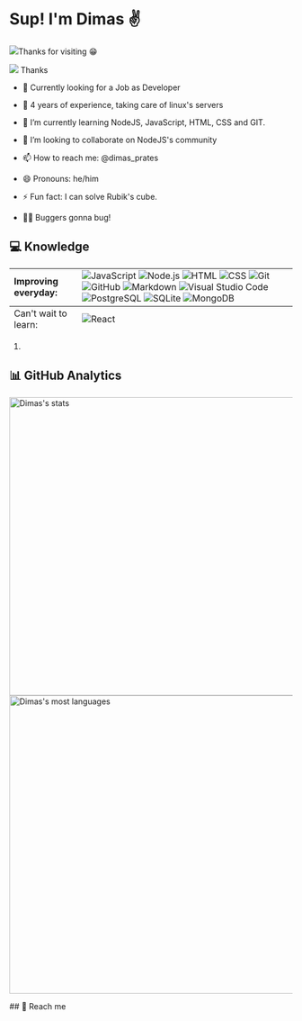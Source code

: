 <!-- ### Hi there 👋 -->
<h1 align="left">Sup! I'm Dimas &#9996;</h1>
<p align="left"> <img src="https://komarev.com/ghpvc/?username=dimas-prates&style=flat-square"/>Thanks for visiting &#128513;</p>

![](https://komarev.com/ghpvc/?username=dimas-prates&label=PROFILE+VIEWS) Thanks

- &#128084; Currently looking for a Job as Developer

- &#128170; 4 years of experience, taking care of linux's servers

- 🌱 I’m currently learning NodeJS, JavaScript, HTML, CSS and GIT.

- 👯 I’m looking to collaborate on NodeJS's community

- 📫 How to reach me: @dimas_prates

- 😄 Pronouns: he/him

- ⚡ Fun fact: I can solve Rubik's cube.

- 🧑‍💻 Buggers gonna bug!

## &#128187; Knowledge

<!-- ****![JavaScript](https://img.shields.io/badge/-JavaScript-05122A?style=flat&logo=javascript)&nbsp;
![Node.js](https://img.shields.io/badge/-Node.js-05122A?style=flat&logo=node.js)&nbsp; ![HTML](https://img.shields.io/badge/-HTML-05122A?style=flat&logo=HTML5)&nbsp; ![CSS](https://img.shields.io/badge/-CSS-05122A?style=flat&logo=CSS3&logoColor=1572B6)&nbsp; ![Git](https://img.shields.io/badge/-Git-05122A?style=flat&logo=git)&nbsp; ![GitHub](https://img.shields.io/badge/-GitHub-05122A?style=flat&logo=github)&nbsp; ![Markdown](https://img.shields.io/badge/-Markdown-05122A?style=flat&logo=markdown)&nbsp; ![Visual Studio Code](https://img.shields.io/badge/-Visual%20Studio%20Code-05122A?style=flat&logo=visual-studio-code&logoColor=007ACC)&nbsp; ![PostgreSQL](https://img.shields.io/badge/-PostgreSQL-05122A?style=flat&logo=postgresql)&nbsp; ![SQLite](https://img.shields.io/badge/-SQLite-05122A?style=flat&logo=sqlite)&nbsp;

****![![React](https://img.shields.io/badge/-React-05122A?style=flat&logo=react)&nbsp; -->

<table>
    <tbody>
        <tr>
            <td>
                <strong>Improving everyday:</strong>
            </td>
            <td>
                <img src="https://img.shields.io/badge/-JavaScript-05122A?style=flat&logo=javascript" alt="JavaScript"/>
                <img src="https://img.shields.io/badge/-Node.js-05122A?style=flat&logo=node.js" alt="Node.js"/>
                <img src="https://img.shields.io/badge/-HTML-05122A?style=flat&logo=HTML5" alt="HTML"/>
                <img src="https://img.shields.io/badge/-CSS-05122A?style=flat&logo=CSS3&logoColor=1572B6" alt="CSS"/>
                <img src="https://img.shields.io/badge/-Git-05122A?style=flat&logo=git" alt="Git"/>
                <img src="https://img.shields.io/badge/-GitHub-05122A?style=flat&logo=github" alt="GitHub"/>
                <img src="https://img.shields.io/badge/-Markdown-05122A?style=flat&logo=markdown" alt="Markdown"/>
                <img src="https://img.shields.io/badge/-Visual%20Studio%20Code-05122A?style=flat&logo=visual-studio-code&logoColor=007ACC" alt="Visual Studio Code"/>
                <img src="https://img.shields.io/badge/-PostgreSQL-05122A?style=flat&logo=postgresql" alt="PostgreSQL"/>
                <img src="https://img.shields.io/badge/-SQLite-05122A?style=flat&logo=sqlite" alt="SQLite"/>
                <img src="https://img.shields.io/badge/-MongoDB-05122A?style=flat&logo=sqlite" alt="MongoDB"/>
            </td>
        </tr>
    </tbody>
    <tfoot>
         <tr>
            <td>
                Can't wait to learn:
            </td>
            <td>
                <img src="https://img.shields.io/badge/-React-05122A?style=flat&logo=react" alt="React"/>
            </td>
        </tr>
    </tfoot>

</table>
    <ol>
        <li>
        <img src="https://img.shields.io/badge/Heroku-430098?style=for-the-badge&logo=heroku&logoColor=white
    https://img.shields.io/badge/Amazon_AWS-232F3E?style=for-the-badge&logo=amazon-aws&logoColor=white" alt="" />
    <img src="https://img.shields.io/badge/HTML5-E34F26?style=for-the-badge&logo=html5&logoColor=white" alt="" />
    <img src="https://img.shields.io/badge/CSS3-1572B6?style=for-the-badge&logo=css3&logoColor=white" alt="" />
    <img src="https://img.shields.io/badge/JavaScript-F7DF1E?style=for-the-badge&logo=javascript&logoColor=black" alt="" />
    <img src="https://img.shields.io/badge/Gmail-D14836?style=for-the-badge&logo=gmail&logoColor=white" alt="" />
    <img src="https://img.shields.io/badge/Discord-7289DA?style=for-the-badge&logo=discord&logoColor=white" alt="" />
    <img src="https://img.shields.io/badge/GitHub-100000?style=for-the-badge&logo=github&logoColor=white" alt="" />
    <img src="https://img.shields.io/badge/LinkedIn-0077B5?style=for-the-badge&logo=linkedin&logoColor=white" alt="" />
    <img src="https://img.shields.io/badge/Cent%20OS-262577?style=for-the-badge&logo=CentOS&logoColor=white" alt="" />
    <img src="https://img.shields.io/badge/Debian-A81D33?style=for-the-badge&logo=debian&logoColor=white" alt="" />
    <img src="https://img.shields.io/badge/Linux-FCC624?style=for-the-badge&logo=linux&logoColor=black" alt="" />
    <img src="https://img.shields.io/badge/Linux_Mint-87CF3E?style=for-the-badge&logo=linux-mint&logoColor=white" alt="" />
    <img src="https://img.shields.io/badge/Red%20Hat-EE0000?style=for-the-badge&logo=redhat&logoColor=white" alt="" />
    <img src="https://img.shields.io/badge/SUSE-0C322C?style=for-the-badge&logo=SUSE&logoColor=white" alt="" />
    <img src="https://img.shields.io/badge/Ubuntu-E95420?style=for-the-badge&logo=ubuntu&logoColor=white" alt="" />
    <img src="https://img.shields.io/badge/YouTube-FF0000?style=for-the-badge&logo=youtube&logoColor=white" alt="" />
    <img src="https://img.shields.io/badge/Markdown-000000?style=for-the-badge&logo=markdown&logoColor=white" alt="" />
    <img src="https://img.shields.io/badge/Express.js-404D59?style=for-the-badge" alt="" />
    <img src="https://img.shields.io/badge/React-20232A?style=for-the-badge&logo=react&logoColor=61DAFB" alt="" />
    <img src="https://img.shields.io/badge/React_Native-20232A?style=for-the-badge&logo=react&logoColor=61DAFB" alt="" />
    <img src="https://img.shields.io/badge/styled--components-DB7093?style=for-the-badge&logo=styled-components&logoColor=white" alt="" />
    <img src="https://img.shields.io/badge/MySQL-00000F?style=for-the-badge&logo=mysql&logoColor=white" alt="" />
    <img src="https://img.shields.io/badge/SQLite-07405E?style=for-the-badge&logo=sqlite&logoColor=white" alt="" />
    <img src="https://img.shields.io/badge/MongoDB-4EA94B?style=for-the-badge&logo=mongodb&logoColor=white" alt="" />
    <img src="https://img.shields.io/badge/SQLite-07405E?style=for-the-badge&logo=sqlite&logoColor=white" alt="" />
    <img src="https://img.shields.io/badge/Heroku-430098?style=for-the-badge&logo=heroku&logoColor=white" alt="" />
    <img src="https://img.shields.io/badge/Amazon_AWS-232F3E?style=for-the-badge&logo=amazon-aws&logoColor=white" alt="" />
    <img src="https://img.shields.io/badge/Google_Cloud-4285F4?style=for-the-badge&logo=google-cloud&logoColor=white" alt="" />
    <img src="https://img.shields.io/badge/Microsoft_Azure-0089D6?style=for-the-badge&logo=microsoft-azure&logoColor=white" alt="" />
    <img src="https://img.shields.io/badge/Microsoft_SQL_Server-CC2927?style=for-the-badge&logo=microsoft-sql-server&logoColor=white" alt="" />
    <img src="https://img.shields.io/badge/Jest-323330?style=for-the-badge&logo=Jest&logoColor=white" alt="" />
    <img src="https://img.shields.io/badge/Spotify-1ED760?&style=for-the-badge&logo=spotify&logoColor=white" alt="" />
    <img src="https://img.shields.io/badge/Amazon_AWS-FF9900?style=for-the-badge&logo=amazonaws&logoColor=white" alt="" />
    <img src="https://img.shields.io/badge/Digital_Ocean-0080FF?style=for-the-badge&logo=DigitalOcean&logoColor=white" alt="" />
    <img src="https://img.shields.io/badge/GitHub_Actions-2088FF?style=for-the-badge&logo=github-actions&logoColor=white" alt="" />
    <img src="https://img.shields.io/badge/Google_Cloud-4285F4?style=for-the-badge&logo=google-cloud&logoColor=white" alt="" />
    <img src="https://img.shields.io/badge/Heroku-430098?style=for-the-badge&logo=heroku&logoColor=white" alt="" />
    <img src="https://img.shields.io/badge/microsoft%20azure-0089D6?style=for-the-badge&logo=microsoft-azure&logoColor=white" alt="" />
    <img src="https://img.shields.io/badge/Oracle-F80000?style=for-the-badge&logo=oracle&logoColor=black" alt="" />
    <img src="https://img.shields.io/badge/Vercel-000000?style=for-the-badge&logo=vercel&logoColor=white" alt="" />
    <img src="https://img.shields.io/badge/Elastic_Search-005571?style=for-the-badge&logo=elasticsearch&logoColor=white" alt="" />
    <img src="https://img.shields.io/badge/MariaDB-003545?style=for-the-badge&logo=mariadb&logoColor=white" alt="" />
    <img src="https://img.shields.io/badge/MySQL-005C84?style=for-the-badge&logo=mysql&logoColor=white" alt="" />
    <img src="https://img.shields.io/badge/PostgreSQL-316192?style=for-the-badge&logo=postgresql&logoColor=white" alt="" />
    <img src="https://img.shields.io/badge/Figma-FF3366?style=for-the-badge&logo=figma&logoColor=white" alt="" />
    <img src="https://img.shields.io/badge/gimp-5C5543?style=for-the-badge&logo=gimp&logoColor=white" alt="" />
    <img src="https://img.shields.io/badge/Duolingo-58CC02?style=for-the-badge&logo=Duolingo&logoColor=white" alt="" />
    <img src="https://img.shields.io/badge/freecodecamp-27273D?style=for-the-badge&logo=freecodecamp&logoColor=white" alt="" />
    <img src="https://img.shields.io/badge/MDN_Web_Docs-black?style=for-the-badge&logo=mdnwebdocs&logoColor=white" alt="" />
    <img src="https://img.shields.io/badge/VIM-%2311AB00.svg?&style=for-the-badge&logo=vim&logoColor=white" alt="" />
    <img src="https://img.shields.io/badge/Visual_Studio_Code-0078D4?style=for-the-badge&logo=visual%20studio%20code&logoColor=white" alt="" />
    <img src="https://img.shields.io/badge/prettier-1A2C34?style=for-the-badge&logo=prettier&logoColor=F7BA3E" alt="" />
    <img src="https://img.shields.io/badge/eslint-3A33D1?style=for-the-badge&logo=eslint&logoColor=white" alt="" />
    <img src="https://img.shields.io/badge/React_Native-20232A?style=for-the-badge&logo=react&logoColor=61DAFB" alt="" />
    <img src="https://img.shields.io/badge/Miro-050038?style=for-the-badge&logo=Miro&logoColor=white" alt="" />
    <img src="https://img.shields.io/badge/Trello-0052CC?style=for-the-badge&logo=trello&logoColor=white" alt="" />
    <img src="https://img.shields.io/badge/Notion-000000?style=for-the-badge&logo=notion&logoColor=white" alt="" />
    <img src="https://img.shields.io/badge/Prisma-3982CE?style=for-the-badge&logo=Prisma&logoColor=white" alt="" />
    <img src="https://img.shields.io/badge/GIT-E44C30?style=for-the-badge&logo=git&logoColor=white" alt="" />
    <img src="https://img.shields.io/badge/GNU%20Bash-4EAA25?style=for-the-badge&logo=GNU%20Bash&logoColor=white" alt="" />
    <img src="https://img.shields.io/badge/Firefox_Browser-FF7139?style=for-the-badge&logo=Firefox-Browser&logoColor=white" alt="" />
    <img src="https://img.shields.io/badge/Google_chrome-4285F4?style=for-the-badge&logo=Google-chrome&logoColor=white" alt="" />
    <img src="https://img.shields.io/badge/Jira-0052CC?style=for-the-badge&logo=Jira&logoColor=white" alt="" />
        </li>
    </ol>
    

## &#128202; GitHub Analytics
<p align="left">
<img width="530em" src="https://github-readme-stats.vercel.app/api?username=dimas-prates&show_icons=true&theme=vision-friendly-dark" alt="Dimas's stats"/>
<img width="530em" src="https://github-readme-stats.vercel.app/api/top-langs/?username=dimas-prates&layout=compact&theme=vision-friendly-dark" alt="Dimas's most languages"/>
</p>
## &#128243; Reach me

<!--
### Hi there 👋


**dimas-prates/dimas-prates** is a ✨ _special_ ✨ repository because its `README.md` (this file) appears on your GitHub profile.

Here are some ideas to get you started:

- 🔭 I’m currently working on ...
- 🌱 I’m currently learning ...
- 👯 I’m looking to collaborate on ...
- 🤔 I’m looking for help with ...
- 💬 Ask me about ...
- 📫 How to reach me: ...
- 😄 Pronouns: ...
- ⚡ Fun fact: ...
-->
